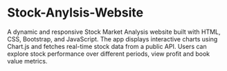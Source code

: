 # Stock-Anylsis-Website
A dynamic and responsive Stock Market Analysis website built with HTML, CSS, Bootstrap, and JavaScript. The app displays interactive charts using Chart.js and fetches real-time stock data from a public API. Users can explore stock performance over different periods, view profit and book value metrics.
